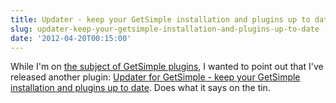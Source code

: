 ```yaml
---
title: Updater - keep your GetSimple installation and plugins up to date
slug: updater-keep-your-getsimple-installation-and-plugins-up-to-date
date: '2012-04-20T00:15:00'
---
```


<p>While I'm on <a href="http://www.reedmurphy.net/post/simple-backups-takes-second-place">the subject of GetSimple plugins</a>, I wanted to point out that I've released another plugin: <a href="http://www.reedmurphy.net/projects/updater-for-getsimple">Updater for GetSimple - keep your GetSimple installation and plugins up to date</a>. Does what it says on the tin.</p>

<!--more-->
